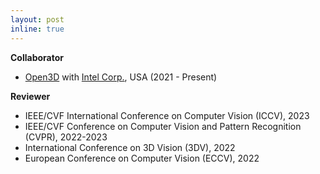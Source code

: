 ```yaml
---
layout: post
inline: true
---
```


**Collaborator**
- [Open3D](https://github.com/isl-org/Open3D) with [Intel Corp.](https://www.intel.com/), USA (2021 - Present)

**Reviewer**
- IEEE/CVF International Conference on Computer Vision (ICCV), 2023
- IEEE/CVF Conference on Computer Vision and Pattern Recognition (CVPR), 2022-2023
- International Conference on 3D Vision (3DV), 2022
- European Conference on Computer Vision (ECCV), 2022

